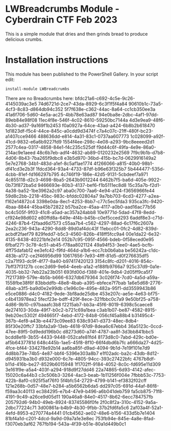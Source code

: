 # LWBreadcrumbs Module - Cyberdrain CTF Feb 2023

This is a simple module that dries and then grinds bread to produce delicious crumbs.

# Installation instructions

This module has been published to the PowerShell Gallery. In your script edit:  

```
install-module LWBreadcrumbs
```

There are no Breadcrumbs here:
bfdc21a6-c692-4c5e-9c26-4145039ac3e5
74d6721d-2ce7-43da-8929-6c3f1f5f4a84
90610b1c-73a5-4cf3-8c83-d864db94c352
5f7f638e-c362-44ac-8a64-cc1cb350ee3a
41a6f706-5d60-4e5a-ac25-4bb78e63ad87
94e0ba8e-2dbc-4af1-97dd-89eb84e98f08
11ec4f8e-546f-4c02-8610-59250bc7144a
4d3e9ea9-48f6-4b30-ad37-9a169f1b2453
f0a0927a-64ce-43ad-a424-6b8b2b618470
1d1823df-f5c4-44ce-845c-a0cdd9d3474f
c7a4c07c-21ff-480f-bc23-a1407cce9466
488636dd-e814-4a31-83c1-0737aa607773
1c028099-a92f-41cd-9832-e6a6b9227fd9
1554f4ee-298c-4e08-a293-9bc8eeeed2d1
2577c4ea-0317-4858-84e1-f4c235c525df
f9d44c6f-49fa-4e9e-86a0-214ac9e1aeed
48c6b7eb-adf4-4632-ab89-0120232e2569
7f9c9b1b-d7b8-4d06-8b43-7ba265f9dbc8
e3b5d970-36bd-415b-bc7d-0629916149a2
5e7e2768-34b1-483d-a1ef-8c5af1ae1774
4f266066-a815-40b0-98b1-df41cd3e2b3f
1fdcd364-93a4-4733-87df-b96e63f325b7
5b444477-535d-4cbb-81ef-fd166297b795
4c746f19-186e-42d5-9131-5cbdeef7a971
4c855118-d2c3-4698-8ba5-2643b9012244
6462b7f5-ba6d-405e-9922-0b73f872ba5d
9466693e-80b3-4137-bef6-f1b5111ec8d8
15c35a7b-f2d1-4a38-ba52-1be3962a2c97
aba0c700-7aa6-4e94-a124-f3656966fe44
59d8c2bb-2218-45bc-983c-bfddc02804a7
9a7bb703-6cd3-4277-a2ea-f162e14872c4
3398e0da-8ec1-4253-8bb7-c77c5ec5fda3
935ca3fc-9420-4baa-8844-45ba45b72822
b57ba2ce-45aa-4117-a0b0-aad16ac77b56
bc4c505f-9f03-41c8-a5ad-ac357a24abb8
10e9771d-5dad-47f8-8edd-cf924e98d602
e80ffd8a-649e-4f4b-b45b-c0ef5cced293
6addf8e3-c71d-4246-87b4-f2faad6d7573
c55aa7b4-c562-4297-88ad-6c17f6c2607a
2ea2c236-943a-4290-8dd8-89d0af4dc43f
11ebcc01-0fc2-4d82-839d-acbdf2faef79
829fedd7-b5c3-4560-826b-418ff5fcc9a4
00e1da22-6e32-4135-8438-40221bfe2e14
052b7c95-095f-4566-bdeb-0f58eced0e95
6fbaf271-3c78-4c51-ab45-f78aa8021124
49a94f53-3ee0-4ae5-bcfb-4ff75dafab12
ee3efc42-f9fd-464d-a1b6-ecc7cb0b6aba
be56242a-c1dc-483b-a172-ce2f46956d99
10617656-7e93-4fff-81d5-d0f276635df5
c2a71f93-dc9f-4f77-8a40-b97417420123
3154c8fc-d201-4016-854c-7bff37f3127b
ccec2d69-9e64-4eeb-a1a2-e188fb9766a7
925c37d9-0a1e-4035-bb32-7eb22a23b051
693fd00d-f388-401e-9db4-2d05ff9ca5f7
7f217389-579e-4b5b-b666-6327db679364
3c026f74-7cd0-4a5d-a59a-1558fbe38f6f
83bbddfb-48e8-4bab-a395-ebfece7f7bab
1a6e5d68-2776-48ab-a3f5-ba9d0e2e99db
c1e96c0e-495e-482a-95f1-dd3559943b86
e5ce0886-d4c0-4182-9ede-3bf8ade25dbe
453e207c-ae5e-4e63-bf75-c4b413978ea2
5fecf23e-bdff-429f-8ece-321fbbc0c7a9
9e50bf25-a758-4d86-9b10-c97baaafc3b8
f2215ab7-bb3a-45f6-8019-6398c5caece8
de274103-30da-49f7-b0c2-b721c69a1bea
c3ab1b07-be87-4582-8915-9eb20ec5302f
494665f7-4ebd-4172-84b8-056cf45a88b4
b31495c4-367b-4ef8-a43b-e4473c09ee83
638c9341-d373-48ec-8db4-85f30e20ffc7
33bfa2a9-13eb-4618-97d9-8dea6c67ebb4
36a5123c-0ccd-47ee-89f5-0d9edd196b0c
d8273d60-a74f-4787-aa8f-3d3bb841bbc5
bcdd8ef8-3b55-4433-9448-052cafe81fd4
8173d8c0-7abd-429c-bd0e-af5b6437781d
648c445b-1ae5-45f8-8f10-66f4dbd6b7fc
a666da27-4d25-4fce-bf44-334278e92b14
aa6ba85f-d9ad-4094-9b1d-7e19f101e7d9
4d8bb73e-74b5-4e87-bbf4-5396e303a8b7
e1f02adc-ba2c-43db-8d12-d945931ba3b0
d932e000-6c7e-4805-94cc-393c27422bfc
4767b8df-b11d-416b-be27-8529b6015948
1f1702ff-9184-4052-8c0c-fd695e11d309
3e161f9e-a5a4-403f-a294-918d9f27dd46
22a74865-6d93-4142-afec-15020c6a44b3
c3c506b3-3264-4ac3-beab-1b11256f004e
7fbbb53c-7753-422b-8af0-c925f5af76f0
5f4bfc54-2729-4799-b141-ef3832f02cff
121e268b-0d57-48e7-b284-a5b6562b6da5
dd297c05-691d-44af-86f8-f59aa3c40113
ec384295-e7b4-47e9-b496-a6b041deb759
fa5cb875-71f8-4191-9c49-a26ce9d05d11
190a46a8-84e0-4517-8b62-6ecc784757fb
205792d6-94b0-49eb-8924-83745586f0fe
2f0c8f2a-310c-4152-9a5a-2dbc77224c71
3d00861a-b4b9-4b30-9fbb-37b2fd6fa5c6
2af03a4f-52a1-4efd-8953-e270774a4441
01cb4562-ae02-48e6-b156-433d5b7e1404
81bf4a1d-c201-4dcd-9a9d-09a7a1e3e8ec
753fb94e-845e-4a8e-8fad-f3070eb3af62
767fb194-543a-4f39-b51e-80a1d449b0c1